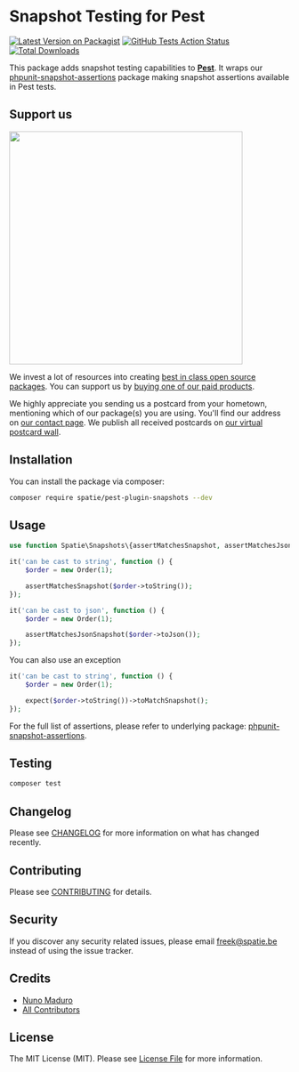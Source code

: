 # Snapshot Testing for Pest

[![Latest Version on Packagist](https://img.shields.io/packagist/v/spatie/pest-plugin-snapshots.svg?style=flat-square)](https://packagist.org/packages/spatie/pest-plugin-snapshots)
[![GitHub Tests Action Status](https://img.shields.io/github/workflow/status/spatie/pest-plugin-snapshots/run-tests?label=tests)](https://github.com/spatie/pest-plugin-snapshots/actions?query=workflow%3Arun-tests+branch%3Amaster)
[![Total Downloads](https://img.shields.io/packagist/dt/spatie/pest-plugin-snapshots.svg?style=flat-square)](https://packagist.org/packages/spatie/pest-plugin-snapshots)

This package adds snapshot testing capabilities to **[Pest](https://pestphp.com)**. It wraps
our [phpunit-snapshot-assertions](https://github.com/spatie/phpunit-snapshot-assertions) package making
snapshot assertions available in Pest tests.

## Support us

[<img src="https://github-ads.s3.eu-central-1.amazonaws.com/pest-plugin-snapshots.jpg?t=1" width="419px" />](https://spatie.be/github-ad-click/pest-plugin-snapshots)

We invest a lot of resources into creating [best in class open source packages](https://spatie.be/open-source). You can support us by [buying one of our paid products](https://spatie.be/open-source/support-us).

We highly appreciate you sending us a postcard from your hometown, mentioning which of our package(s) you are using. You'll find our address on [our contact page](https://spatie.be/about-us). We publish all received postcards on [our virtual postcard wall](https://spatie.be/open-source/postcards).

## Installation

You can install the package via composer:

```bash
composer require spatie/pest-plugin-snapshots --dev
```

## Usage

```php
use function Spatie\Snapshots\{assertMatchesSnapshot, assertMatchesJsonSnapshot};

it('can be cast to string', function () {
    $order = new Order(1);

    assertMatchesSnapshot($order->toString());
});

it('can be cast to json', function () {
    $order = new Order(1);

    assertMatchesJsonSnapshot($order->toJson());
});
```

You can also use an exception

```php
it('can be cast to string', function () {
    $order = new Order(1);

    expect($order->toString())->toMatchSnapshot();
});
```

For the full list of assertions, please refer to underlying package: [phpunit-snapshot-assertions](https://github.com/spatie/phpunit-snapshot-assertions).

## Testing

``` bash
composer test
```

## Changelog

Please see [CHANGELOG](CHANGELOG.md) for more information on what has changed recently.

## Contributing

Please see [CONTRIBUTING](CONTRIBUTING.md) for details.

## Security

If you discover any security related issues, please email freek@spatie.be instead of using the issue tracker.

## Credits

- [Nuno Maduro](https://github.com/nunomaduro)
- [All Contributors](../../contributors)

## License

The MIT License (MIT). Please see [License File](LICENSE.md) for more information.

